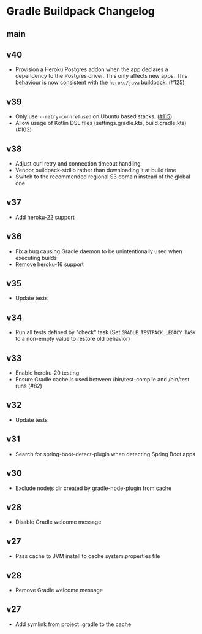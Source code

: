 # Gradle Buildpack Changelog

## main

## v40

* Provision a Heroku Postgres addon when the app declares a dependency to the Postgres driver. This only affects new apps. This behaviour is now consistent with the `heroku/java` buildpack. ([#125](https://github.com/heroku/heroku-buildpack-gradle/pull/125))

## v39

* Only use `--retry-connrefused` on Ubuntu based stacks. ([#115](https://github.com/heroku/heroku-buildpack-gradle/pull/115))
* Allow usage of Kotlin DSL files (settings.gradle.kts, build.gradle.kts) ([#103](https://github.com/heroku/heroku-buildpack-gradle/pull/103))

## v38

* Adjust curl retry and connection timeout handling
* Vendor buildpack-stdlib rather than downloading it at build time
* Switch to the recommended regional S3 domain instead of the global one

## v37

* Add heroku-22 support

## v36

* Fix a bug causing Gradle daemon to be unintentionally used when executing builds 
* Remove heroku-16 support

## v35

* Update tests

## v34

* Run all tests defined by "check" task (Set `GRADLE_TESTPACK_LEGACY_TASK` to a non-empty value to restore old behavior)

## v33

* Enable heroku-20 testing
* Ensure Gradle cache is used between /bin/test-compile and /bin/test runs (#82)

## v32

* Update tests

## v31

* Search for spring-boot-detect-plugin when detecting Spring Boot apps

## v30

* Exclude nodejs dir created by gradle-node-plugin from cache

## v28

* Disable Gradle welcome message

## v27

* Pass cache to JVM install to cache system.properties file

## v28

* Remove Gradle welcome message

## v27

* Add symlink from project .gradle to the cache
